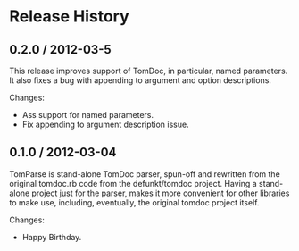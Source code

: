 # Release History


## 0.2.0 / 2012-03-5

This release improves support of TomDoc, in particular, named parameters. It also
fixes a bug with appending to argument and option descriptions.

Changes:

* Ass support for named parameters.
* Fix appending to argument description issue.


## 0.1.0 / 2012-03-04

TomParse is stand-alone TomDoc parser, spun-off and rewritten from the original
tomdoc.rb code from the defunkt/tomdoc project. Having a stand-alone project
just for the parser, makes it more convenient for other libraries to make use,
including, eventually, the original tomdoc project itself.

Changes:

* Happy Birthday.

